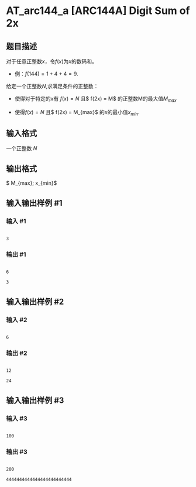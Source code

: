 # AT_arc144_a [ARC144A] Digit Sum of 2x

## 题目描述

对于任意正整数$x$，令$f(x)$为$x$的数码和。
+ 例：$f(144) = 1 + 4 + 4 = 9$.

给定一个正整数$N$,求满足条件的正整数：

+ 使得对于特定的$x$有 $f(x) = N$ 且$ f(2x) = M$ 的正整数M的最大值$M_{max}$
+ 使得$f(x) = N$ 且$ f(2x) = M_{max}$ 的$x$的最小值$x_{min}$.

## 输入格式

一个正整数 $N$

## 输出格式

$ M_{max}\; x_{min}$

## 输入输出样例 #1

### 输入 #1

```
3
```

### 输出 #1

```
6
3
```

## 输入输出样例 #2

### 输入 #2

```
6
```

### 输出 #2

```
12
24
```

## 输入输出样例 #3

### 输入 #3

```
100
```

### 输出 #3

```
200
4444444444444444444444444
```